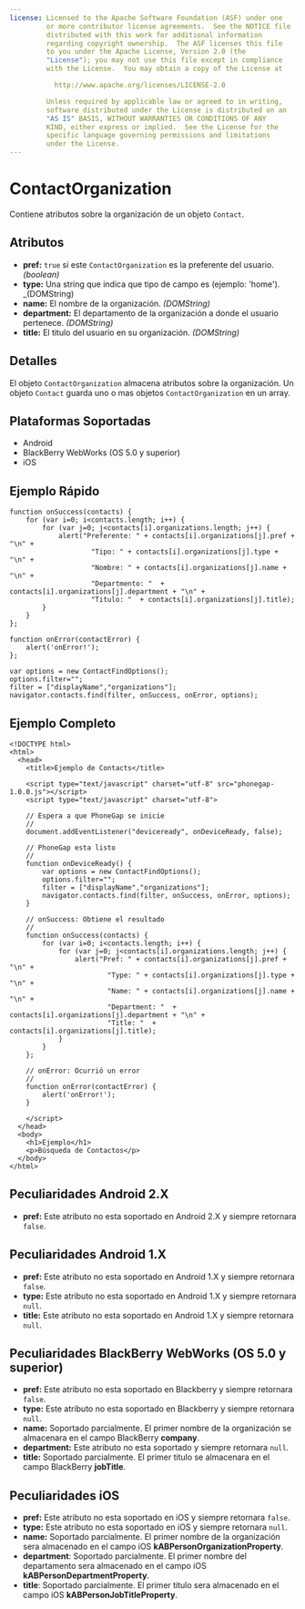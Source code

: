 ```yaml
---
license: Licensed to the Apache Software Foundation (ASF) under one
         or more contributor license agreements.  See the NOTICE file
         distributed with this work for additional information
         regarding copyright ownership.  The ASF licenses this file
         to you under the Apache License, Version 2.0 (the
         "License"); you may not use this file except in compliance
         with the License.  You may obtain a copy of the License at

           http://www.apache.org/licenses/LICENSE-2.0

         Unless required by applicable law or agreed to in writing,
         software distributed under the License is distributed on an
         "AS IS" BASIS, WITHOUT WARRANTIES OR CONDITIONS OF ANY
         KIND, either express or implied.  See the License for the
         specific language governing permissions and limitations
         under the License.
---
```


ContactOrganization
===================

Contiene atributos sobre la organización de un objeto `Contact`.

Atributos
---------
- __pref:__ `true` si este `ContactOrganization` es la preferente del usuario. _(boolean)_
- __type:__ Una string que indica que tipo de campo es (ejemplo: 'home'). _(DOMString)
- __name:__ El nombre de la organización. _(DOMString)_
- __department:__ El departamento de la organización a donde el usuario pertenece. _(DOMString)_
- __title:__ El titulo del usuario en su organización. _(DOMString)_

Detalles
--------

El objeto `ContactOrganization` almacena atributos sobre la organización. Un objeto `Contact` guarda uno o mas objetos `ContactOrganization` en un array. 

Plataformas Soportadas
----------------------

- Android
- BlackBerry WebWorks (OS 5.0 y superior)
- iOS

Ejemplo Rápido
-------------

    function onSuccess(contacts) {
		for (var i=0; i<contacts.length; i++) {
			for (var j=0; j<contacts[i].organizations.length; j++) {
				alert("Preferente: " + contacts[i].organizations[j].pref + "\n" +
						"Tipo: " + contacts[i].organizations[j].type + "\n" +
						"Nombre: " + contacts[i].organizations[j].name + "\n" + 
						"Departmento: "  + contacts[i].organizations[j].department + "\n" + 
						"Titulo: "  + contacts[i].organizations[j].title);
			}
		}
    };

    function onError(contactError) {
        alert('onError!');
    };

    var options = new ContactFindOptions();
	options.filter="";
	filter = ["displayName","organizations"];
    navigator.contacts.find(filter, onSuccess, onError, options);

Ejemplo Completo
----------------

    <!DOCTYPE html>
    <html>
      <head>
        <title>Ejemplo de Contacts</title>

        <script type="text/javascript" charset="utf-8" src="phonegap-1.0.0.js"></script>
        <script type="text/javascript" charset="utf-8">

        // Espera a que PhoneGap se inicie
        //
        document.addEventListener("deviceready", onDeviceReady, false);

        // PhoneGap esta listo
        //
        function onDeviceReady() {
			var options = new ContactFindOptions();
			options.filter="";
			filter = ["displayName","organizations"];
			navigator.contacts.find(filter, onSuccess, onError, options);
        }
    
        // onSuccess: Obtiene el resultado
        //
		function onSuccess(contacts) {
			for (var i=0; i<contacts.length; i++) {
				for (var j=0; j<contacts[i].organizations.length; j++) {
					alert("Pref: " + contacts[i].organizations[j].pref + "\n" +
							"Type: " + contacts[i].organizations[j].type + "\n" +
							"Name: " + contacts[i].organizations[j].name + "\n" + 
							"Department: "  + contacts[i].organizations[j].department + "\n" + 
							"Title: "  + contacts[i].organizations[j].title);
				}
			}
		};
    
        // onError: Ocurrió un error
        //
        function onError(contactError) {
            alert('onError!');
        }

        </script>
      </head>
      <body>
        <h1>Ejemplo</h1>
        <p>Búsqueda de Contactos</p>
      </body>
    </html>
	

Peculiaridades Android 2.X
--------------------------

- __pref:__ Este atributo no esta soportado en Android 2.X y siempre retornara `false`.

Peculiaridades Android 1.X
---------------------------

- __pref:__ Este atributo no esta soportado en Android 1.X y siempre retornara `false`.
- __type:__ Este atributo no esta soportado en Android 1.X y siempre retornara `null`.
- __title:__ Este atributo no esta soportado en Android 1.X y siempre retornara `null`. 

Peculiaridades BlackBerry WebWorks (OS 5.0 y superior)
-------------------------------------------------------
- __pref:__ Este atributo no esta soportado en Blackberry y siempre retornara `false`.
- __type:__ Este atributo no esta soportado en Blackberry y siempre retornara  `null`.
- __name:__ Soportado parcialmente. El primer nombre de la organización se almacenara en el campo BlackBerry __company__.
- __department:__ Este atributo no esta soportado y siempre retornara `null`.
- __title:__ Soportado parcialmente. El primer titulo se almacenara en el campo BlackBerry __jobTitle__.

Peculiaridades iOS
------------------
- __pref:__ Este atributo no esta soportado en iOS y siempre retornara `false`.
- __type:__ Este atributo no esta soportado en iOS y siempre retornara `null`.
- __name:__ Soportado parcialmente.  El primer nombre de la organización sera almacenado en el campo iOS __kABPersonOrganizationProperty__.
- __department__: Soportado parcialmente. El primer nombre del departamento sera almacenado en el campo iOS __kABPersonDepartmentProperty__.
- __title__: Soportado parcialmente. El primer titulo sera almacenado en el campo iOS __kABPersonJobTitleProperty__.


